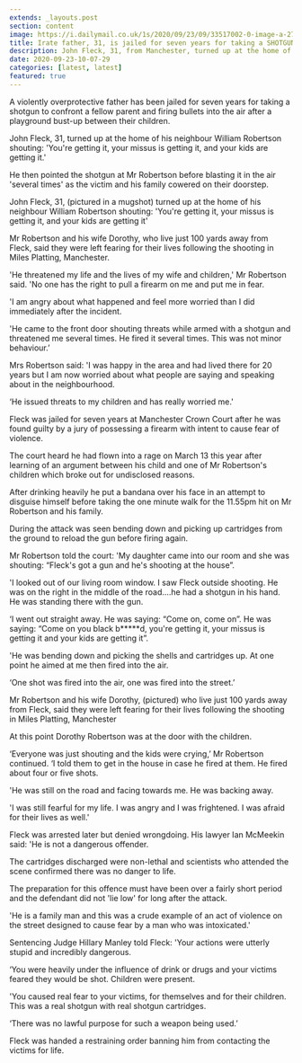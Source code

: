 ```yaml
---
extends: _layouts.post
section: content
image: https://i.dailymail.co.uk/1s/2020/09/23/09/33517002-0-image-a-27_1600849897469.jpg 
title: Irate father, 31, is jailed for seven years for taking a SHOTGUN to confront fellow parents 
description: John Fleck, 31, from Manchester, turned up at the home of his neighbour William Robertson shouting Youre getting it, your missus is getting it, and your kids are getting it. 
date: 2020-09-23-10-07-29 
categories: [latest, latest] 
featured: true 
--- 
```

A violently overprotective father has been jailed for seven years for taking a shotgun to confront a fellow parent and firing bullets into the air after a playground bust-up between their children. 

John Fleck, 31, turned up at the home of his neighbour William Robertson shouting: 'You're getting it, your missus is getting it, and your kids are getting it.'

He then pointed the shotgun at Mr Robertson before blasting it in the air 'several times' as the victim and his family cowered on their doorstep.

John Fleck, 31, (pictured in a mugshot) turned up at the home of his neighbour William Robertson shouting: 'You're getting it, your missus is getting it, and your kids are getting it'

Mr Robertson and his wife Dorothy, who live just 100 yards away from Fleck, said they were left fearing for their lives following the shooting in Miles Platting, Manchester.

'He threatened my life and the lives of my wife and children,' Mr Robertson said. 'No one has the right to pull a firearm on me and put me in fear.

'I am angry about what happened and feel more worried than I did immediately after the incident.

'He came to the front door shouting threats while armed with a shotgun and threatened me several times. He fired it several times. This was not minor behaviour.’

Mrs Robertson said: 'I was happy in the area and had lived there for 20 years but I am now worried about what people are saying and speaking about in the neighbourhood.

‘He issued threats to my children and has really worried me.'

Fleck was jailed for seven years at Manchester Crown Court after he was found guilty by a jury of possessing a firearm with intent to cause fear of violence.

The court heard he had flown into a rage on March 13 this year after learning of an argument between his child and one of Mr Robertson's children which broke out for undisclosed reasons.

After drinking heavily he put a bandana over his face in an attempt to disguise himself before taking the one minute walk for the 11.55pm hit on Mr Robertson and his family.

During the attack was seen bending down and picking up cartridges from the ground to reload the gun before firing again.

Mr Robertson told the court: 'My daughter came into our room and she was shouting: “Fleck's got a gun and he's shooting at the house”.

'I looked out of our living room window. I saw Fleck outside shooting. He was on the right in the middle of the road....he had a shotgun in his hand. He was standing there with the gun.

‘I went out straight away. He was saying: “Come on, come on”. He was saying: “Come on you black b*****d, you're getting it, your missus is getting it and your kids are getting it”.

'He was bending down and picking the shells and cartridges up. At one point he aimed at me then fired into the air.

‘One shot was fired into the air, one was fired into the street.’

Mr Robertson and his wife Dorothy, (pictured) who live just 100 yards away from Fleck, said they were left fearing for their lives following the shooting in Miles Platting, Manchester

At this point Dorothy Robertson was at the door with the children.

‘Everyone was just shouting and the kids were crying,’ Mr Robertson continued. ‘I told them to get in the house in case he fired at them. He fired about four or five shots.

'He was still on the road and facing towards me. He was backing away.

'I was still fearful for my life. I was angry and I was frightened. I was afraid for their lives as well.'

Fleck was arrested later but denied wrongdoing. His lawyer Ian McMeekin said: 'He is not a dangerous offender.

The cartridges discharged were non-lethal and scientists who attended the scene confirmed there was no danger to life.

The preparation for this offence must have been over a fairly short period and the defendant did not 'lie low' for long after the attack.

'He is a family man and this was a crude example of an act of violence on the street designed to cause fear by a man who was intoxicated.'

Sentencing Judge Hillary Manley told Fleck: 'Your actions were utterly stupid and incredibly dangerous.

‘You were heavily under the influence of drink or drugs and your victims feared they would be shot. Children were present.

'You caused real fear to your victims, for themselves and for their children. This was a real shotgun with real shotgun cartridges.

‘There was no lawful purpose for such a weapon being used.’

Fleck was handed a restraining order banning him from contacting the victims for life.

